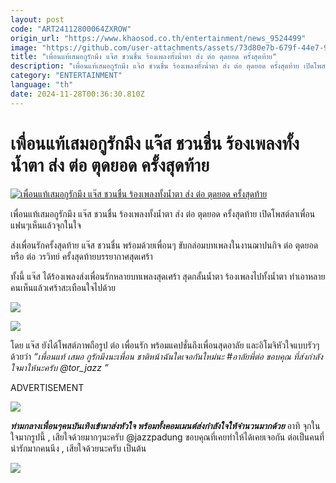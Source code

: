 ```yaml
---
layout: post
code: "ART24112800064ZXROW"
origin_url: "https://www.khaosod.co.th/entertainment/news_9524499"
image: "https://github.com/user-attachments/assets/73d80e7b-679f-44e7-983b-a11b12deaa44"
title: "เพื่อนแท้เสมอกูรักมึง แจ๊ส ชวนชื่น ร้องเพลงทั้งน้ำตา ส่ง ต่อ ตุดยอด ครั้งสุดท้าย"
description: "เพื่อนแท้เสมอกูรักมึง แจ๊ส ชวนชื่น ร้องเพลงทั้งน้ำตา ส่ง ต่อ ตุดยอด ครั้งสุดท้าย เปิดโพสต์ลาเพื่อน แฟนๆเห็นแล้วจุกอก ส่งเพื่อนรักครั้งสุดท้าย แจ๊ส ชวนชื่น"
category: "ENTERTAINMENT"
language: "th"
date: 2024-11-28T00:36:30.810Z
---
```


# เพื่อนแท้เสมอกูรักมึง แจ๊ส ชวนชื่น ร้องเพลงทั้งน้ำตา ส่ง ต่อ ตุดยอด ครั้งสุดท้าย

[![เพื่อนแท้เสมอกูรักมึง แจ๊ส ชวนชื่น ร้องเพลงทั้งน้ำตา ส่ง ต่อ ตุดยอด ครั้งสุดท้าย](https://www.khaosod.co.th/wpapp/uploads/2024/11/jazzcrytorlastday2811679998.jpg "เพื่อนแท้เสมอกูรักมึง แจ๊ส ชวนชื่น ร้องเพลงทั้งน้ำตา ส่ง ต่อ ตุดยอด ครั้งสุดท้าย")](https://www.khaosod.co.th/wpapp/uploads/2024/11/jazzcrytorlastday2811679998.jpg)

เพื่อนแท้เสมอกูรักมึง แจ๊ส ชวนชื่น ร้องเพลงทั้งน้ำตา ส่ง ต่อ ตุดยอด ครั้งสุดท้าย เปิดโพสต์ลาเพื่อนแฟนๆเห็นแล้วจุกในใจ

ส่งเพื่อนรักครั้งสุดท้าย แจ๊ส ชวนชื่น พร้อมด้วยเพื่อนๆ ขับกล่อมบทเพลงในงานฌาปนกิจ ต่อ ตุดยอด หรือ ต่อ วรวิทย์ ครั้งสุดท้ายบรรยากาศสุดเศร้า

ทั้งนี้ แจ๊ส ได้ร้องเพลงส่งเพื่อนรักหลายบทเพลงสุดเศร้า สุดกลั้นน้ำตา ร้องเพลงไปทั้งน้ำตา ทำเอาหลายคนเห็นแล้วเศร้าสะเทือนใจไปด้วย

[![](https://www.khaosod.co.th/wpapp/uploads/2024/11/jazzcrytorlastday28116711.jpg)](https://www.khaosod.co.th/wpapp/uploads/2024/11/jazzcrytorlastday28116711.jpg)

[![](https://www.khaosod.co.th/wpapp/uploads/2024/11/jazzcrytorlastday28116712.jpg)](https://www.khaosod.co.th/wpapp/uploads/2024/11/jazzcrytorlastday28116712.jpg)

โดย แจ๊ส ยังได้โพสต์ภาพถือรูป ต่อ เพื่อนรัก พร้อมแคปชั่นถึงเพื่อนสุดอาลัย และอิโมจิหัวใจแบบรัวๆด้วยว่า _“เพื่อนแท้ เสมอ กูรักมึงนะเพื่อน ชาติหน้าฉันใดเจอกันใหม่นะ #อาลัยพี่ต่อ ขอบคุณ ที่ส่งกำลังใจมาให้นะครับ @tor\_jazz ”_

ADVERTISEMENT



[![](https://www.khaosod.co.th/wpapp/uploads/2024/11/jazzcrytorlastday28116713.jpg)](https://www.khaosod.co.th/wpapp/uploads/2024/11/jazzcrytorlastday28116713.jpg)

_**ท่ามกลางเพื่อนๆคนบันเทิงเข้ามาส่งหัวใจ พร้อมทั้งคอมเมนต์ส่งกำลังใจให้จำนวนมากด้วย**_ อาทิ จุกในใจมากรูปนี้ , เสียใจด้วยมากๆนะครับ @jazzpadung ขอบคุณที่เคยทำให้ได้เคยเจอกัน ต่อเป็นคนที่น่ารักมากคนนึง , เสียใจด้วยนะครับ เป็นต้น

[![](https://www.khaosod.co.th/wpapp/uploads/2024/11/jazzcrytorlastday28116714.jpg)](https://www.khaosod.co.th/wpapp/uploads/2024/11/jazzcrytorlastday28116714.jpg)

